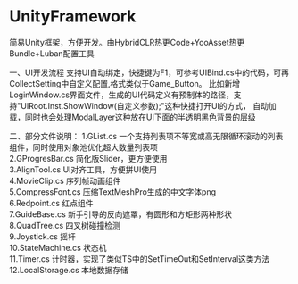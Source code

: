 # UnityFramework

简易Unity框架，方便开发。由HybridCLR热更Code+YooAsset热更Bundle+Luban配置工具

一、UI开发流程
支持UI自动绑定，快捷键为F1，可参考UIBind.cs中的代码，可再CollectSetting中自定义配置,格式类似于Game_Button。
比如新增LoginWindow.cs界面文件，生成的UI代码定义有预制体的路径，支持"UIRoot.Inst.ShowWindow<LoginWindow>(自定义参数);"这种快捷打开UI的方式，
自动加载，同时也会处理ModalLayer这种放在UI下面的半透明黑色背景的层级

二、部分文件说明：
1.GList.cs 一个支持列表项不等宽或高无限循环滚动的列表组件，同时使用对象池优化超大数量列表项 <br>
2.GProgresBar.cs 简化版Slider，更方便使用 <br>
3.AlignTool.cs UI对齐工具，方便拼UI使用 <br>
4.MovieClip.cs 序列帧动画组件 <br>
5.CompressFont.cs 压缩TextMeshPro生成的中文字体png <br>
6.Redpoint.cs 红点组件 <br>
7.GuideBase.cs 新手引导的反向遮罩，有圆形和方矩形两种形状  <br>
8.QuadTree.cs 四叉树碰撞检测 <br>
9.Joystick.cs 摇杆 <br>
10.StateMachine.cs 状态机 <br>
11.Timer.cs 计时器，实现了类似TS中的SetTimeOut和SetInterval这类方法 <br>
12.LocalStorage.cs 本地数据存储 <br>
